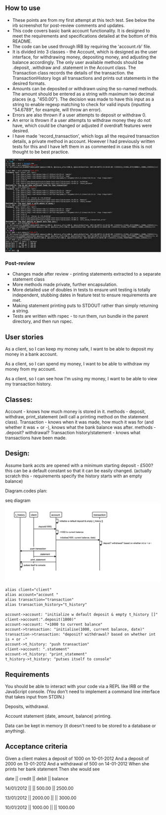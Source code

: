 ## How to use

* These points are from my first attempt at this tech test. See below the irb screenshot for post-review comments and updates.
* This code covers basic bank account functionality. It is designed to meet the requirements and specifications detailed at the bottom of this README.
* The code can be used through IRB by requiring the 'account.rb' file.
* It is divided into 3 classes - the Account, which is designed as the user interface, for withdrawing money, depositing money, and adjusting the balance accordingly. The only user available methods should be .deposit, .withdraw and .statement in the Account class. The Transaction class records the details of the transaction. the TransactionHistory logs all transactions and prints out statements in the desired formats.
* Amounts can be deposited or withdrawn using the so-named methods. The amount should be entered as a string with maximum two decimal places (e.g. "450.00"). The decision was made to have this input as a string to enable regexp matching to check for valid inputs (inputting "54.6789", for example, will throw an error).
* Errors are also thrown if a user attempts to deposit or withdraw 0.
* An error is thrown if a user attempts to withdraw money they do not have, which could be changed or adjusted if overdraft features were desired.
* I have made 'record_transaction', which logs all the required transaction details, a private method in account. However I had previously written tests for this and I have left them in as commented in case this is not thought to be best practice.

![IRB runthrough.](/images/irb_runthrough.png "IRB runthrough")

### Post-review

* Changes made after review - printing statements extracted to a separate statement class
* More methods made private, further encapsulation.
* More detailed use of doubles in tests to ensure unit testing is totally independent, stubbing dates in feature test to ensure requirements are met.
* Making statement printing puts to STDOUT rather than simply returning a string.
* Tests are written with rspec - to run them, run bundle in the parent directory, and then run rspec.

## User stories

As a client,
so I can keep my money safe,
I want to be able to deposit my money in a bank account.

As a client,
so I can spend my money, 
I want to be able to withdraw my money from my account.

As a client,
so I can see how I'm using my money,
I want to be able to view my transaction history.

## Classes:

Account - knows how much money is stored in it. methods - deposit, withdraw, print_statement (will call a printing method on the statement class).
Transaction - knows when it was made, how much it was for (and whether it was + or -), knows what the bank balance was after. methods - .deposit? withdrawal?
Transaction history/statement - knows what transactions have been made.

## Design:

Assume bank accts are opened with a minimum starting deposit - £500? this can be a default constant so that it can be easily changed. (actually scratch this - requirements specify the history starts with an empty balance)

Diagram.codes plan:

seq diagram
![sequence diagram.](/images/seq_diagram.png "Sequence diagram.")

```
alias client="client"
alias account="account "
alias transaction="transaction"
alias transaction_history="t_history"

account->account: "initialize w default deposit & empty t_history []"
client->account:".deposit(1000)"
account->account: "+1000 to current balance"
account->transaction: "initialise(1000, current balance, date)"
transaction->transaction: "deposit? withdrawal? based on whether int is + or -"
account->t_history: "push transaction"
client->account: ".statement"
account->t_history: "print_statement"
t_history->t_history: "putses itself to console"
```
## Requirements

You should be able to interact with your code via a REPL like IRB or the JavaScript console. (You don't need to implement a command line interface that takes input from STDIN.)

Deposits, withdrawal.

Account statement (date, amount, balance) printing.

Data can be kept in memory (it doesn't need to be stored to a database or anything).

## Acceptance criteria

Given a client makes a deposit of 1000 on 10-01-2012
And a deposit of 2000 on 13-01-2012
And a withdrawal of 500 on 14-01-2012
When she prints her bank statement
Then she would see

date || credit || debit || balance

14/01/2012 || || 500.00 || 2500.00

13/01/2012 || 2000.00 || || 3000.00

10/01/2012 || 1000.00 || || 1000.00
